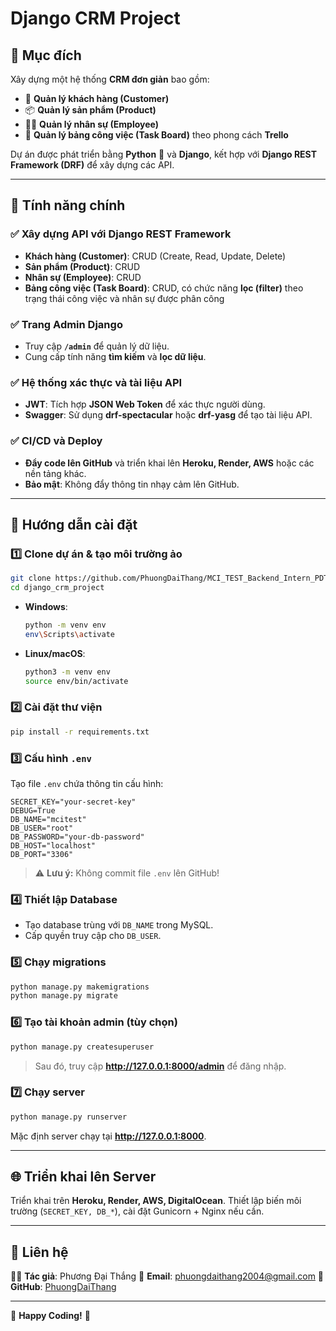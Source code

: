# Django CRM Project

## 📌 Mục đích

Xây dựng một hệ thống **CRM đơn giản** bao gồm:
- 📂 **Quản lý khách hàng (Customer)**
- 📦 **Quản lý sản phẩm (Product)**
- 👨‍💼 **Quản lý nhân sự (Employee)**
- 📂 **Quản lý bảng công việc (Task Board)** theo phong cách **Trello**

Dự án được phát triển bằng **Python** 🐍 và **Django**, kết hợp với **Django REST Framework (DRF)** để xây dựng các API.

---

## 🚀 Tính năng chính

### ✅ Xây dựng API với Django REST Framework
- **Khách hàng (Customer)**: CRUD (Create, Read, Update, Delete)
- **Sản phẩm (Product)**: CRUD
- **Nhân sự (Employee)**: CRUD
- **Bảng công việc (Task Board)**: CRUD, có chức năng **lọc (filter)** theo trạng thái công việc và nhân sự được phân công

### ✅ Trang Admin Django
- Truy cập **`/admin`** để quản lý dữ liệu.
- Cung cấp tính năng **tìm kiếm** và **lọc dữ liệu**.

### ✅ Hệ thống xác thực và tài liệu API
- **JWT**: Tích hợp **JSON Web Token** để xác thực người dùng.
- **Swagger**: Sử dụng **drf-spectacular** hoặc **drf-yasg** để tạo tài liệu API.

### ✅ CI/CD và Deploy
- **Đẩy code lên GitHub** và triển khai lên **Heroku, Render, AWS** hoặc các nền tảng khác.
- **Bảo mật**: Không đẩy thông tin nhạy cảm lên GitHub.

---

## 🔧 Hướng dẫn cài đặt

### 1️⃣ Clone dự án & tạo môi trường ảo
```bash
git clone https://github.com/PhuongDaiThang/MCI_TEST_Backend_Intern_PDT.git
cd django_crm_project
```
- **Windows**:
  ```bash
  python -m venv env
  env\Scripts\activate
  ```
- **Linux/macOS**:
  ```bash
  python3 -m venv env
  source env/bin/activate
  ```

### 2️⃣ Cài đặt thư viện
```bash
pip install -r requirements.txt
```

### 3️⃣ Cấu hình `.env`
Tạo file `.env` chứa thông tin cấu hình:
```
SECRET_KEY="your-secret-key"
DEBUG=True
DB_NAME="mcitest"
DB_USER="root"
DB_PASSWORD="your-db-password"
DB_HOST="localhost"
DB_PORT="3306"
```
> ⚠️ **Lưu ý:** Không commit file `.env` lên GitHub!

### 4️⃣ Thiết lập Database
- Tạo database trùng với `DB_NAME` trong MySQL.
- Cấp quyền truy cập cho `DB_USER`.

### 5️⃣ Chạy migrations
```bash
python manage.py makemigrations
python manage.py migrate
```

### 6️⃣ Tạo tài khoản admin (tùy chọn)
```bash
python manage.py createsuperuser
```
> Sau đó, truy cập **http://127.0.0.1:8000/admin** để đăng nhập.

### 7️⃣ Chạy server
```bash
python manage.py runserver
```
Mặc định server chạy tại **http://127.0.0.1:8000**.

---

## 🌐 Triển khai lên Server

Triển khai trên **Heroku, Render, AWS, DigitalOcean**. Thiết lập biến môi trường (`SECRET_KEY, DB_*`), cài đặt Gunicorn + Nginx nếu cần.

---

## 🎉 Liên hệ
👨‍💻 **Tác giả**: Phương Đại Thắng
📧 **Email**: phuongdaithang2004@gmail.com
📂 **GitHub**: [PhuongDaiThang](https://github.com/PhuongDaiThang)

---
🚀 **Happy Coding!** 🚀

